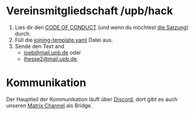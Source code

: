 # Vereinsmitgliedschaft /upb/hack

1. Lies dir den [CODE OF CONDUCT](./CODE_OF_CONDUCT.md) (und wenn du möchtest [die Satzung](https://upbhack.de/satzung.pdf)) durch.
2. Füll die [joining-template.yaml](./joining-template.yaml) Datei aus.
3. Sende den Text and
   - [joeb@mail.upb.de](mailto:joeb@mail.upb.de) oder
   - [lhesse2@mail.upb.de](mailto:lhesse2@mail.upb.de).

# Kommunikation

Der Hauptteil der Kommunikation läuft über [Discord](https://discord.gg/c8aGjB9), dort gibt es auch unseren [Matrix Channel](https://riot.im/app/#/room/!CsGPlfUbWTfbSyDhxa:matrix.org) als Bridge.
